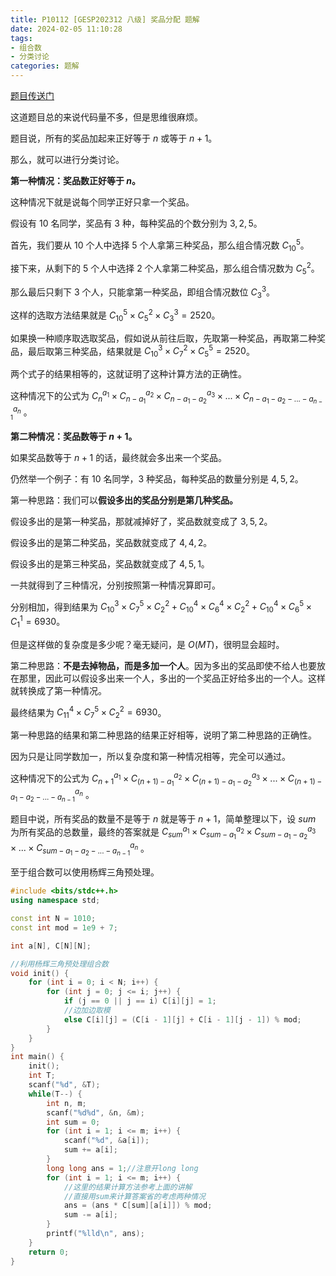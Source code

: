 ```yaml
---
title: P10112 [GESP202312 八级] 奖品分配 题解
date: 2024-02-05 11:10:28
tags: 
- 组合数
- 分类讨论
categories: 题解
---
```


[题目传送门](https://www.luogu.com.cn/problem/P10112)

这道题目总的来说代码量不多，但是思维很麻烦。

题目说，所有的奖品加起来正好等于 $n$ 或等于 $n+1$。

那么，就可以进行分类讨论。

**第一种情况：奖品数正好等于 $n$。**

这种情况下就是说每个同学正好只拿一个奖品。

假设有 $10$ 名同学，奖品有 $3$ 种，每种奖品的个数分别为 $3,2,5$。

首先，我们要从 $10$ 个人中选择 $5$ 个人拿第三种奖品，那么组合情况数 $C_{10}^{5}$。

接下来，从剩下的 $5$ 个人中选择 $2$ 个人拿第二种奖品，那么组合情况数为 $C_{5}^{2}$。

那么最后只剩下 $3$ 个人，只能拿第一种奖品，即组合情况数位 $C_{3}^{3}$。

这样的选取方法结果就是 $C_{10}^{5}\times C_{5}^{2}\times C_{3}^{3}=2520$。

如果换一种顺序取选取奖品，假如说从前往后取，先取第一种奖品，再取第二种奖品，最后取第三种奖品，结果就是 $C_{10}^{3}\times C_{7}^{2}\times C_{5}^{5}=2520$。

两个式子的结果相等的，这就证明了这种计算方法的正确性。

这种情况下的公式为 $C_{n}^{a_1}\times C_{n-a_1}^{a_2}\times C_{n-a_1-a_2}^{a_3}\times...\times C_{n-a_1-a_2-...-a_{n-1}}^{a_n}$ 。

**第二种情况：奖品数等于 $n+1$。**

如果奖品数等于 $n+1$ 的话，最终就会多出来一个奖品。

仍然举一个例子：有 $10$ 名同学，$3$ 种奖品，每种奖品的数量分别是 $4,5,2$。

第一种思路：我们可以**假设多出的奖品分别是第几种奖品。**

假设多出的是第一种奖品，那就减掉好了，奖品数就变成了 $3,5,2$。

假设多出的是第二种奖品，奖品数就变成了 $4,4,2$。

假设多出的是第三种奖品，奖品数就变成了 $4,5,1$。

一共就得到了三种情况，分别按照第一种情况算即可。

分别相加，得到结果为 $C_{10}^{3}\times C_{7}^{5}\times C_{2}^{2}+C_{10}^{4}\times C_{6}^{4}\times C_{2}^{2}+C_{10}^{4}\times C_{6}^{5}\times C_{1}^{1}=6930$。

但是这样做的复杂度是多少呢？毫无疑问，是 $O(MT)$，很明显会超时。

第二种思路：**不是去掉物品，而是多加一个人**。因为多出的奖品即使不给人也要放在那里，因此可以假设多出来一个人，多出的一个奖品正好给多出的一个人。这样就转换成了第一种情况。

最终结果为 $C_{11}^{4}\times C_{7}^{5}\times C_{2}^{2}=6930$。

第一种思路的结果和第二种思路的结果正好相等，说明了第二种思路的正确性。

因为只是让同学数加一，所以复杂度和第一种情况相等，完全可以通过。

这种情况下的公式为 $C_{n+1}^{a_1}\times C_{(n+1)-a_1}^{a_2}\times C_{(n+1)-a_1-a_2}^{a_3}\times...\times C_{(n+1)-a_1-a_2-...-a_{n-1}}^{a_n}$ 。

题目中说，所有奖品的数量不是等于 $n$ 就是等于 $n+1$，简单整理以下，设 $sum$ 为所有奖品的总数量，最终的答案就是  $C_{sum}^{a_1}\times C_{sum-a_1}^{a_2}\times C_{sum-a_1-a_2}^{a_3}\times...\times C_{sum-a_1-a_2-...-a_{n-1}}^{a_n}$ 。

至于组合数可以使用杨辉三角预处理。

```cpp
#include <bits/stdc++.h>
using namespace std;

const int N = 1010;
const int mod = 1e9 + 7;

int a[N], C[N][N];

//利用杨辉三角预处理组合数
void init() {
    for (int i = 0; i < N; i++) {
        for (int j = 0; j <= i; j++) {
            if (j == 0 || j == i) C[i][j] = 1;
            //边加边取模
            else C[i][j] = (C[i - 1][j] + C[i - 1][j - 1]) % mod;
        }
    }
}
int main() {
    init();
    int T;
    scanf("%d", &T);
    while(T--) {
        int n, m;
        scanf("%d%d", &n, &m);
        int sum = 0;
        for (int i = 1; i <= m; i++) {
            scanf("%d", &a[i]);
            sum += a[i];
        }
        long long ans = 1;//注意开long long
        for (int i = 1; i <= m; i++) {
            //这里的结果计算方法参考上面的讲解
            //直接用sum来计算答案省的考虑两种情况
            ans = (ans * C[sum][a[i]]) % mod;
            sum -= a[i];
        }
        printf("%lld\n", ans);
    }
    return 0;
}
```